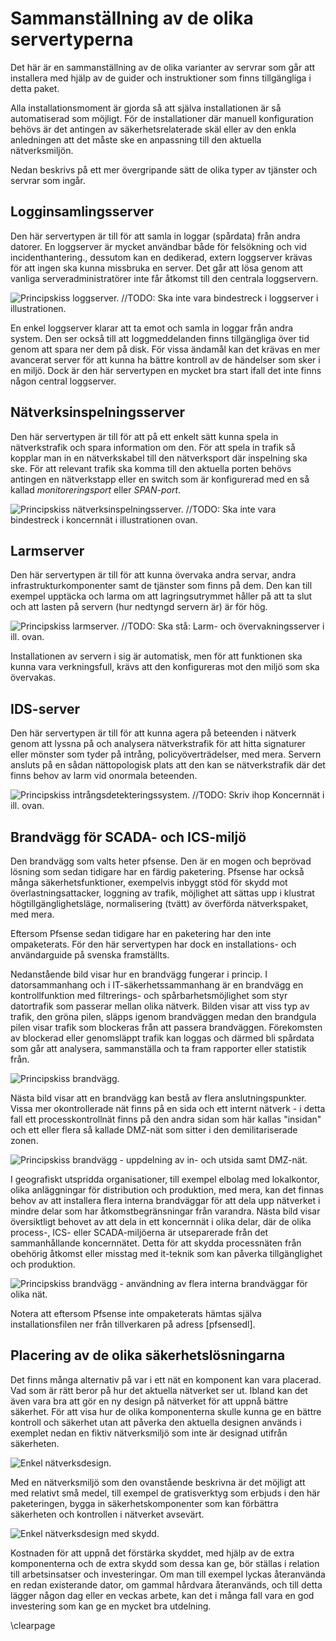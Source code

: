 # Sammanställning av de olika servertyperna
Det här är en sammanställning av de olika varianter av servrar som går att installera med hjälp av de guider och instruktioner som finns tillgängliga i detta paket.

Alla installationsmoment är gjorda så att själva installationen är så automatiserad som möjligt.
För de installationer där manuell konfiguration behövs är det antingen av säkerhetsrelaterade skäl eller av den enkla
anledningen att det måste ske en anpassning till den aktuella nätverksmiljön.

Nedan beskrivs på ett mer övergripande sätt de olika typer av tjänster och servrar som ingår.

## Logginsamlingsserver

Den här servertypen är till för att samla in loggar (spårdata) från andra datorer. En loggserver är mycket användbar både för felsökning och vid incidenthantering., dessutom kan en dedikerad, extern loggserver krävas för att ingen ska kunna missbruka en server. Det går att lösa genom att vanliga
serveradministratörer inte får åtkomst till den centrala loggservern.

![Principskiss loggserver.](images/overview-logserver.png "Översikt och principskiss för en loggserver.")
//TODO: Ska inte vara bindestreck i loggserver i illustrationen.

En enkel loggserver klarar att ta emot och samla in loggar från andra system. Den ser också till att loggmeddelanden finns tillgängliga över tid
genom att spara ner dem på disk. För vissa ändamål kan det krävas en mer avancerat server för att kunna ha bättre
kontroll av de händelser som sker i en miljö. Dock är den här servertypen en mycket bra start ifall det inte finns någon central loggserver.


## Nätverksinspelningsserver

Den här servertypen är till för att på ett enkelt sätt kunna spela in nätverkstrafik och spara information om den. För att spela in trafik så kopplar man in en nätverkskabel till den nätverksport där inspelning ska ske. För att relevant trafik ska komma till den aktuella porten behövs antingen en nätverkstapp eller en switch som är konfigurerad med en så kallad *monitoreringsport* eller *SPAN-port*.

![Principskiss nätverksinspelningsserver.](images/overview-networkrecorder1.png "Översikt och principskiss för en nätverksinspelningsserver.")
//TODO: Ska inte vara bindestreck i koncernnät i illustrationen ovan.


## Larmserver

Den här servertypen är till för att kunna övervaka andra servar, andra infrastrukturkomponenter samt
de tjänster som finns på dem. Den kan till exempel upptäcka och larma om att  lagringsutrymmet
håller på att ta slut och att lasten på servern (hur nedtyngd servern är) är för hög.

![Principskiss larmserver.](images/overview-alarmserver.png "Översikt och principskiss för en övervaknings- och larmserver.")
//TODO: Ska stå: Larm- och övervakningsserver i ill. ovan.

Installationen av servern i sig är automatisk, men för att funktionen ska kunna vara verkningsfull, krävs att den konfigureras mot den miljö som ska övervakas.

## IDS-server

Den här servertypen är till för att kunna agera på beteenden i nätverk genom att lyssna på och analysera nätverkstrafik för att hitta signaturer eller mönster som tyder på intrång, policyöverträdelser, med mera.
Servern ansluts på en sådan nättopologisk plats att den kan se nätverkstrafik där det finns behov av larm vid onormala beteenden.

![Principskiss intrångsdetekteringssystem.](images/overview-ids2.png "Översikt och principskiss för en IDS.")
//TODO: Skriv ihop Koncernnät i ill. ovan.

## Brandvägg för SCADA- och ICS-miljö

Den brandvägg som valts heter pfsense. Den är en mogen och beprövad lösning som sedan tidigare har en färdig paketering.
Pfsense har också många säkerhetsfunktioner, exempelvis inbyggt stöd för skydd mot överlastningsattacker, loggning av trafik,
möjlighet att sättas upp i klustrat högtillgänglighetsläge, normalisering (tvätt) av överförda nätverkspaket, med mera.

Eftersom Pfsense sedan tidigare har en paketering har den inte ompaketerats. För den här servertypen har dock en installations- och användarguide på svenska framställts.

Nedanstående bild visar hur en brandvägg fungerar i princip. I datorsammanhang och i IT-säkerhetssammanhang är en brandvägg
en kontrollfunktion med filtrerings- och spårbarhetsmöjlighet som styr datortrafik som passerar mellan olika nätverk. Bilden visar
att viss typ av trafik, den gröna pilen, släpps igenom brandväggen medan den brandgula pilen visar trafik som blockeras från att
passera brandväggen. Förekomsten av blockerad eller genomsläppt trafik kan loggas och därmed bli spårdata som går att analysera,
sammanställa och ta fram rapporter eller statistik från.

![Principskiss brandvägg.](images/overview-firewall1.png "Översikt och principskiss för en brandvägg.")

Nästa bild visar att en brandvägg kan bestå av flera anslutningspunkter. Vissa mer okontrollerade nät finns på en sida och ett internt nätverk - i detta fall ett processkontrollnät finns på den andra sidan som här kallas "insidan" och ett eller flera så kallade DMZ-nät som sitter i den demilitariserade zonen.

![Principskiss brandvägg - uppdelning av in- och utsida samt DMZ-nät.](images/overview-firewall2.png "Översikt och principskiss för en brandvägg.")

I geografiskt utspridda organisationer, till exempel elbolag med lokalkontor, olika anläggningar för distribution och produktion, med mera, kan det finnas behov av att installera flera interna brandväggar för att dela upp nätverket i mindre delar som har åtkomstbegränsningar
från varandra. Nästa bild visar översiktligt behovet av att dela in ett koncernnät i olika delar, där de olika process-, ICS- eller SCADA-miljöerna
är utseparerade från det sammanhållande koncernnätet. Detta för att skydda processnäten från obehörig åtkomst eller misstag med it-teknik som kan
påverka tillgänglighet och produktion.

![Principskiss brandvägg - användning av flera interna brandväggar för olika nät.](images/overview-firewall3.png "Översikt och principskiss för en brandvägg.")

Notera att eftersom Pfsense inte ompaketerats hämtas själva installationsfilen ner från tillverkaren på adress [pfsensedl].

## Placering av de olika säkerhetslösningarna

Det finns många alternativ på var i ett nät en komponent kan vara placerad. Vad som är rätt beror på hur det aktuella nätverket ser ut. Ibland kan det även vara bra att gör en ny design på nätverket för att uppnå bättre säkerhet. För att visa hur de olika komponenterna skulle kunna ge en bättre kontroll och säkerhet utan att påverka den aktuella designen används i exemplet nedan en fiktiv nätverksmiljö som inte är designad utifrån säkerheten.

![Enkel nätverksdesign.](images/exempel-utan-skydd.png "Enkel nätverksdesign.")

Med en nätverksmiljö som den ovanstående beskrivna är det möjligt att med relativt
små medel, till exempel de gratisverktyg som erbjuds i den här paketeringen, bygga in säkerhetskomponenter som kan förbättra säkerheten och kontrollen i nätverket
avsevärt.

![Enkel nätverksdesign med skydd.](images/exempel-med-skydd.png "Enkel nätverksdesign med skydd.")

Kostnaden för att uppnå det förstärka skyddet, med hjälp av de extra komponenterna och de extra skydd som dessa kan ge,
bör ställas i relation till arbetsinsatser och investeringar. Om man till exempel lyckas återanvända en redan existerande
dator, om gammal hårdvara återanvänds, och till detta lägger någon dag eller en veckas arbete, kan det i många fall vara en god investering som kan ge en mycket bra utdelning.

\clearpage
